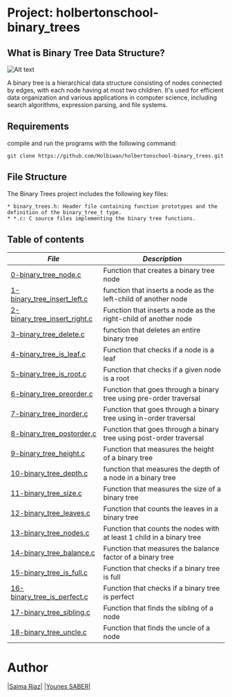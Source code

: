 # Project: holbertonschool-binary_trees

## What is Binary Tree Data Structure?

![Alt text](https://zupimages.net/up/23/37/mo5b.png)

A binary tree is a hierarchical data structure consisting of nodes connected by edges, with each node having at most two children. It's used for efficient data organization and various applications in computer science, including search algorithms, expression parsing, and file systems.

## Requirements
compile and run the programs with the following command:
```
git clone https://github.com/Holbiwan/holbertonschool-binary_trees.git
```
## File Structure
The Binary Trees project includes the following key files:
```
* binary_trees.h: Header file containing function prototypes and the definition of the binary_tree_t type.
* *.c: C source files implementing the binary tree functions.
```
## Table of contents

|***File***|***Description***|
|---|---|
|[0-binary_tree_node.c](https://github.com/saima-riaz/holbertonschool-binary_trees/blob/main/0-binary_tree_node.c)|Function that creates a binary tree node|
|[1-binary_tree_insert_left.c](https://github.com/saima-riaz/holbertonschool-binary_trees/blob/main/1-binary_tree_insert_left.c)|function that inserts a node as the left-child of another node|
|[2-binary_tree_insert_right.c](https://github.com/saima-riaz/holbertonschool-binary_trees/blob/main/2-binary_tree_insert_right.c)|Function that inserts a node as the right-child of another node|
|[3-binary_tree_delete.c](https://github.com/saima-riaz/holbertonschool-binary_trees/blob/main/3-binary_tree_delete.c)|function that deletes an entire binary tree|
|[4-binary_tree_is_leaf.c](https://github.com/saima-riaz/holbertonschool-binary_trees/blob/main/4-binary_tree_is_leaf.c)|Function that checks if a node is a leaf|
|[5-binary_tree_is_root.c](https://github.com/saima-riaz/holbertonschool-binary_trees/blob/main/5-binary_tree_is_root.c)|Function that checks if a given node is a root|    
|[6-binary_tree_preorder.c](https://github.com/saima-riaz/holbertonschool-binary_trees/blob/main/6-binary_tree_preorder.c)|Function that goes through a binary tree using pre-order traversal|
|[7-binary_tree_inorder.c](https://github.com/saima-riaz/holbertonschool-binary_trees/blob/main/7-binary_tree_inorder.c)|Function that goes through a binary tree using in-order traversal|
|[8-binary_tree_postorder.c](https://github.com/saima-riaz/holbertonschool-binary_trees/blob/main/8-binary_tree_postorder.c)|Function that goes through a binary tree using post-order traversal|
|[9-binary_tree_height.c](https://github.com/saima-riaz/holbertonschool-binary_trees/blob/main/9-binary_tree_height.c)|Function that measures the height of a binary tree|
|[10-binary_tree_depth.c](https://github.com/saima-riaz/holbertonschool-binary_trees/blob/main/10-binary_tree_depth.c)|function that measures the depth of a node in a binary tree|
|[11-binary_tree_size.c](https://github.com/saima-riaz/holbertonschool-binary_trees/blob/main/11-binary_tree_size.c)|Function that measures the size of a binary tree|
|[12-binary_tree_leaves.c](https://github.com/saima-riaz/holbertonschool-binary_trees/blob/main/12-binary_tree_leaves.c)|Function that counts the leaves in a binary tree|
|[13-binary_tree_nodes.c](https://github.com/saima-riaz/holbertonschool-binary_trees/blob/main/13-binary_tree_nodes.c)|Function that counts the nodes with at least 1 child in a binary tree|
|[14-binary_tree_balance.c](https://github.com/saima-riaz/holbertonschool-binary_trees/blob/main/14-binary_tree_balance.c)|Function that measures the balance factor of a binary tree|
|[15-binary_tree_is_full.c](https://github.com/saima-riaz/holbertonschool-binary_trees/blob/main/15-binary_tree_is_full.c)|Function that checks if a binary tree is full|
|[16-binary_tree_is_perfect.c](https://github.com/saima-riaz/holbertonschool-binary_trees/blob/main/16-binary_tree_is_perfect.c)|Function that checks if a binary tree is perfect|
|[17-binary_tree_sibling.c](https://github.com/saima-riaz/holbertonschool-binary_trees/blob/main/17-binary_tree_sibling.c)|Function that finds the sibling of a node|
|[18-binary_tree_uncle.c](https://github.com/saima-riaz/holbertonschool-binary_trees/blob/main/18-binary_tree_uncle.c)|Function that finds the uncle of a node|

# Author
|[Saima Riaz](https://github.com/saima-riaz)|
|[Younes SABER](https://github.com/seeyou7)|
